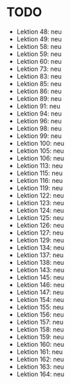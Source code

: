 # TODO

- Lektion 48: neu
- Lektion 49: neu
- Lektion 58: neu
- Lektion 59: neu
- Lektion 60: neu
- Lektion 73: neu
- Lektion 83: neu
- Lektion 85: neu
- Lektion 86: neu
- Lektion 89: neu
- Lektion 91: neu
- Lektion 94: neu
- Lektion 96: neu
- Lektion 98: neu
- Lektion 99: neu
- Lektion 100: neu
- Lektion 105: neu
- Lektion 106: neu
- Lektion 113: neu
- Lektion 115: neu
- Lektion 116: neu
- Lektion 119: neu
- Lektion 122: neu
- Lektion 123: neu
- Lektion 124: neu
- Lektion 125: neu
- Lektion 126: neu
- Lektion 127: neu
- Lektion 129: neu
- Lektion 134: neu
- Lektion 137: neu
- Lektion 138: neu
- Lektion 143: neu
- Lektion 145: neu
- Lektion 146: neu
- Lektion 147: neu
- Lektion 154: neu
- Lektion 155: neu
- Lektion 156: neu
- Lektion 157: neu
- Lektion 158: neu
- Lektion 159: neu
- Lektion 160: neu
- Lektion 161: neu
- Lektion 162: neu
- Lektion 163: neu
- Lektion 164: neu
